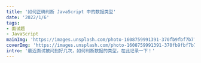 ```yaml
---
title: '如何正确判断 JavaScript 中的数据类型'
date: '2022/1/6'
tags:
- 面试题
- JavaScript
mainImg: 'https://images.unsplash.com/photo-1608759991391-370fb9fbf7b7?crop=entropy&cs=tinysrgb&fit=max&fm=jpg&ixid=MnwxNjUyNjZ8MHwxfHJhbmRvbXx8fHx8fHx8fDE2NDE0NTQ4OTM&ixlib=rb-1.2.1&q=80&w=1080'
coverImg: 'https://images.unsplash.com/photo-1608759991391-370fb9fbf7b7?crop=entropy&cs=tinysrgb&fit=max&fm=jpg&ixid=MnwxNjUyNjZ8MHwxfHJhbmRvbXx8fHx8fHx8fDE2NDE0NTQ4OTM&ixlib=rb-1.2.1&q=80&w=400'
intro: '最近面试被问到好几次，如何判断数据的类型，在此记录一下！'
---
```


